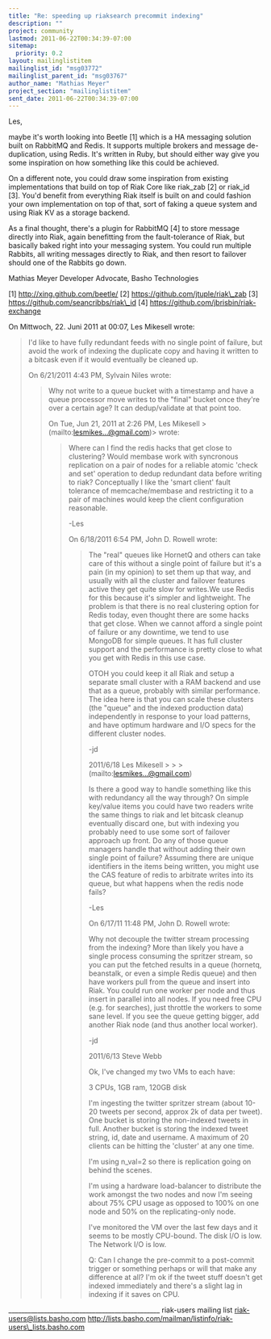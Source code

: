 ```yaml
---
title: "Re: speeding up riaksearch precommit indexing"
description: ""
project: community
lastmod: 2011-06-22T00:34:39-07:00
sitemap:
  priority: 0.2
layout: mailinglistitem
mailinglist_id: "msg03772"
mailinglist_parent_id: "msg03767"
author_name: "Mathias Meyer"
project_section: "mailinglistitem"
sent_date: 2011-06-22T00:34:39-07:00
---
```



Les,

maybe it's worth looking into Beetle [1] which is a HA messaging solution built 
on RabbitMQ and Redis. It supports multiple brokers and message de-duplication, 
using Redis. It's written in Ruby, but should either way give you some 
inspiration on how something like this could be achieved.

On a different note, you could draw some inspiration from existing 
implementations that build on top of Riak Core like riak\_zab [2] or riak\_id 
[3]. You'd benefit from everything Riak itself is built on and could fashion 
your own implementation on top of that, sort of faking a queue system and using 
Riak KV as a storage backend.

As a final thought, there's a plugin for RabbitMQ [4] to store message directly 
into Riak, again benefitting from the fault-tolerance of Riak, but basically 
baked right into your messaging system. You could run multiple Rabbits, all 
writing messages directly to Riak, and then resort to failover should one of 
the Rabbits go down.

Mathias Meyer
Developer Advocate, Basho Technologies

[1] http://xing.github.com/beetle/
[2] https://github.com/jtuple/riak\_zab
[3] https://github.com/seancribbs/riak\_id
[4] https://github.com/jbrisbin/riak-exchange


On Mittwoch, 22. Juni 2011 at 00:07, Les Mikesell wrote:

> I'd like to have fully redundant feeds with no single point of failure, 
> but avoid the work of indexing the duplicate copy and having it written 
> to a bitcask even if it would eventually be cleaned up.
> 
> 
> On 6/21/2011 4:43 PM, Sylvain Niles wrote:
> > Why not write to a queue bucket with a timestamp and have a queue
> > processor move writes to the "final" bucket once they're over a
> > certain age? It can dedup/validate at that point too.
> > 
> > 
> > On Tue, Jun 21, 2011 at 2:26 PM, Les Mikesell > (mailto:lesmikes...@gmail.com)> wrote:
> > > Where can I find the redis hacks that get close to clustering? Would
> > > membase work with syncronous replication on a pair of nodes for a reliable
> > > atomic 'check and set' operation to dedup redundant data before writing to
> > > riak? Conceptually I like the 'smart client' fault tolerance of
> > > memcache/membase and restricting it to a pair of machines would keep the
> > > client configuration reasonable.
> > > 
> > > -Les
> > > 
> > > 
> > > On 6/18/2011 6:54 PM, John D. Rowell wrote:
> > > > 
> > > > The "real" queues like HornetQ and others can take care of this without
> > > > a single point of failure but it's a pain (in my opinion) to set them up
> > > > that way, and usually with all the cluster and failover features active
> > > > they get quite slow for writes.We use Redis for this because it's
> > > > simpler and lightweight. The problem is that there is no real clustering
> > > > option for Redis today, even thought there are some hacks that get
> > > > close. When we cannot afford a single point of failure or any downtime,
> > > > we tend to use MongoDB for simple queues. It has full cluster support
> > > > and the performance is pretty close to what you get with Redis in this
> > > > use case.
> > > > 
> > > > OTOH you could keep it all Riak and setup a separate small cluster with
> > > > a RAM backend and use that as a queue, probably with similar
> > > > performance. The idea here is that you can scale these clusters (the
> > > > "queue" and the indexed production data) independently in response to
> > > > your load patterns, and have optimum hardware and I/O specs for the
> > > > different cluster nodes.
> > > > 
> > > > -jd
> > > > 
> > > > 2011/6/18 Les Mikesell > > > (mailto:lesmikes...@gmail.com)
> > > > >
> > > > 
> > > > Is there a good way to handle something like this with redundancy
> > > > all the way through? On simple key/value items you could have two
> > > > readers write the same things to riak and let bitcask cleanup
> > > > eventually discard one, but with indexing you probably need to use
> > > > some sort of failover approach up front. Do any of those queue
> > > > managers handle that without adding their own single point of
> > > > failure? Assuming there are unique identifiers in the items being
> > > > written, you might use the CAS feature of redis to arbitrate writes
> > > > into its queue, but what happens when the redis node fails?
> > > > 
> > > > -Les
> > > > 
> > > > 
> > > > 
> > > > On 6/17/11 11:48 PM, John D. Rowell wrote:
> > > > 
> > > > Why not decouple the twitter stream processing from the
> > > > indexing? More than
> > > > likely you have a single process consuming the spritzer stream,
> > > > so you can put
> > > > the fetched results in a queue (hornetq, beanstalk, or even a
> > > > simple Redis
> > > > queue) and then have workers pull from the queue and insert into
> > > > Riak. You could
> > > > run one worker per node and thus insert in parallel into all
> > > > nodes. If you need
> > > > free CPU (e.g. for searches), just throttle the workers to some
> > > > sane level. If
> > > > you see the queue getting bigger, add another Riak node (and
> > > > thus another local
> > > > worker).
> > > > 
> > > > -jd
> > > > 
> > > > 2011/6/13 Steve Webb
> > > > >>
> > > > 
> > > > 
> > > > Ok, I've changed my two VMs to each have:
> > > > 
> > > > 3 CPUs, 1GB ram, 120GB disk
> > > > 
> > > > I'm ingesting the twitter spritzer stream (about 10-20
> > > > tweets per second,
> > > > approx 2k of data per tweet). One bucket is storing the
> > > > non-indexed tweets
> > > > in full. Another bucket is storing the indexed tweet
> > > > string, id, date and
> > > > username. A maximum of 20 clients can be hitting the
> > > > 'cluster' at any one time.
> > > > 
> > > > I'm using n\_val=2 so there is replication going on behind
> > > > the scenes.
> > > > 
> > > > I'm using a hardware load-balancer to distribute the work
> > > > amongst the two
> > > > nodes and now I'm seeing about 75% CPU usage as opposed to
> > > > 100% on one node
> > > > and 50% on the replicating-only node.
> > > > 
> > > > I've monitored the VM over the last few days and it seems to
> > > > be mostly
> > > > CPU-bound. The disk I/O is low. The Network I/O is low.
> > > > 
> > > > Q: Can I change the pre-commit to a post-commit trigger or
> > > > something perhaps
> > > > or will that make any difference at all? I'm ok if the
> > > > tweet stuff doesn't
> > > > get indexed immediately and there's a slight lag in indexing
> > > > if it saves on CPU.
> > > > 


\_\_\_\_\_\_\_\_\_\_\_\_\_\_\_\_\_\_\_\_\_\_\_\_\_\_\_\_\_\_\_\_\_\_\_\_\_\_\_\_\_\_\_\_\_\_\_
riak-users mailing list
riak-users@lists.basho.com
http://lists.basho.com/mailman/listinfo/riak-users\_lists.basho.com

